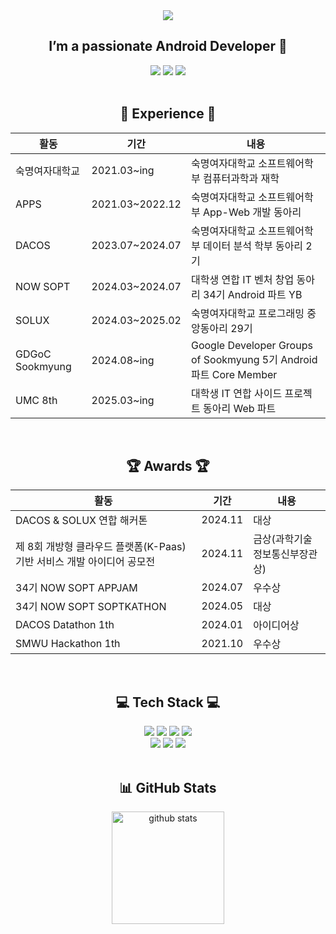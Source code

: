 <div align="center">
  <img src="https://capsule-render.vercel.app/api?type=waving&color=timeGradient&text=Welcome%20to%20Gaeul's%20GitHub%20👋&animation=twinkling&fontSize=35&fontAlignY=40&fontAlign=70&height=250"/>
  <h2>I’m a passionate Android Developer 💚</h2>
  <a href="mailto:gaeulzzang@gmail.com"><img src="https://img.shields.io/badge/Gmail-D14836?style=for-the-badge&logo=gmail&logoColor=white&link=mailto:gaeulzzang@gmail.com"/></a>
  <a href="mailto:gaeulzzang11@naver.com"><img src="https://img.shields.io/badge/NAVER-03C75A?style=for-the-badge&logo=NAVER&logoColor=FFFFFF&link=mailto:gaeulzzang11@naver.com"/></a>
  <a href="https://velog.io/@gaeulzzang/posts"><img src="https://img.shields.io/badge/Velog-20c997?style=for-the-badge&logo=Vimeo&logoColor=white&link=https://velog.io/@gaeulzzang/posts"/></a>

  <br/>
<br/>

  ## 🌈 Experience 🌈<br/>
  <table>
    <thead>
      <tr>
        <th>활동</th>
        <th>기간</th>
        <th>내용</th>
      </tr>
    </thead>
    <tbody>
      <tr>
        <td>숙명여자대학교</td>
        <td>2021.03~ing</td>
        <td>숙명여자대학교 소프트웨어학부 컴퓨터과학과 재학</td>
      </tr>
      <tr>
        <td>APPS</td>
        <td>2021.03~2022.12</td>
        <td>숙명여자대학교 소프트웨어학부 App-Web 개발 동아리</td>
      </tr>
      <tr>
        <td>DACOS</td>
        <td>2023.07~2024.07</td>
        <td>숙명여자대학교 소프트웨어학부 데이터 분석 학부 동아리 2기</td>
      </tr>
      <tr>
        <td>NOW SOPT</td>
        <td>2024.03~2024.07</td>
        <td>대학생 연합 IT 벤처 창업 동아리 34기 Android 파트 YB</td>
      </tr>
      <tr>
        <td>SOLUX</td>
        <td>2024.03~2025.02</td>
        <td>숙명여자대학교 프로그래밍 중앙동아리 29기</td>
      </tr>
      <tr>
        <td>GDGoC Sookmyung</td>
        <td>2024.08~ing</td>
        <td>Google Developer Groups of Sookmyung 5기 Android 파트 Core Member</td>
      </tr>
      <tr>
        <td>UMC 8th</td>
        <td>2025.03~ing</td>
        <td>대학생 IT 연합 사이드 프로젝트 동아리 Web 파트</td>
      </tr>
    </tbody>
  </table>
  <br>


  ## 🏆 Awards 🏆<br/>
  <table>
    <thead>
      <tr>
        <th>활동</th>
        <th>기간</th>
        <th>내용</th>
      </tr>
    </thead>
    <tbody>
      <tr>
        <td>DACOS & SOLUX 연합 해커톤</td>
        <td>2024.11</td>
        <td>대상</td>
      </tr>
      <tr>
        <td>제 8회 개방형 클라우드 플랫폼(K-Paas) 기반 서비스 개발 아이디어 공모전</td>
        <td>2024.11</td>
        <td>금상(과학기술정보통신부장관상)</td>
      </tr>
      <tr>
        <td>34기 NOW SOPT APPJAM</td>
        <td>2024.07</td>
        <td>우수상</td>
      </tr>
      <tr>
        <td>34기 NOW SOPT SOPTKATHON</td>
        <td>2024.05</td>
        <td>대상</td>
      </tr>
      <tr>
        <td>DACOS Datathon 1th</td>
        <td>2024.01</td>
        <td>아이디어상</td>
      </tr>
      <tr>
        <td>SMWU Hackathon 1th</td>
        <td>2021.10</td>
        <td>우수상</td>
      </tr>
    </tbody>
  </table>
  <br/>

  ## 💻 Tech Stack 💻
  <img src="https://img.shields.io/badge/Android-34A853?style=for-the-badge&logo=android&logoColor=white">
  <img src="https://img.shields.io/badge/Kotlin-7F52FF?style=for-the-badge&logo=kotlin&logoColor=white">
  <img src="https://img.shields.io/badge/Java-007396?style=for-the-badge&logo=java&logoColor=white">
  <img src="https://img.shields.io/badge/python-3776AB?style=for-the-badge&logo=python&logoColor=white">
  <br>
  <img src="https://img.shields.io/badge/vue.js-4FC08D?style=for-the-badge&logo=vue.js&logoColor=white">
  <img src="https://img.shields.io/badge/spring-6DB33F?style=for-the-badge&logo=spring&logoColor=white">
  <img src="https://img.shields.io/badge/github-181717?style=for-the-badge&logo=github&logoColor=white">
  <br/> <br/>

  ## 📊 GitHub Stats
  <img style="height:180px" src="https://github-readme-stats.vercel.app/api?username=gaeulzzang&show_icons=true&include_all_commits=true&theme=nord&hide_border=true" alt="github stats" />
</div>
